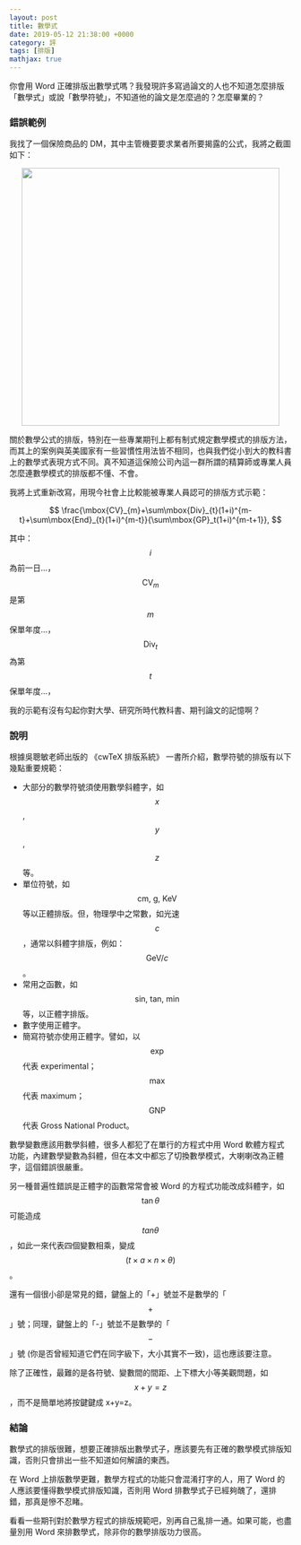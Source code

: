 ```yaml
---
layout: post
title: 數學式
date: 2019-05-12 21:38:00 +0000
category: 評
tags: [排版]
mathjax: true
---
```

你會用 Word 正確排版出數學式嗎？我發現許多寫過論文的人也不知道怎麼排版「數學式」或說「數學符號」，不知道他的論文是怎麼過的？怎麼畢業的？


<!--more-->

### 錯誤範例

我找了一個保險商品的 DM，其中主管機要要求業者所要揭露的公式，我將之截圖如下：

<img src="/blog/assets/images/2019/math.jpg" style="display:block;margin:auto;width:460px"/>

關於數學公式的排版，特別在一些專業期刊上都有制式規定數學模式的排版方法，而其上的案例與英美國家有一些習慣性用法皆不相同，也與我們從小到大的教科書上的數學式表現方式不同。真不知道這保險公司內這一群所謂的精算師或專業人員怎麼連數學模式的排版都不懂、不會。

我將上式重新改寫，用現今社會上比較能被專業人員認可的排版方式示範：

$$
\frac{\mbox{CV}_{m}+\sum\mbox{Div}_{t}(1+i)^{m-t}+\sum\mbox{End}_{t}(1+i)^{m-t}}{\sum\mbox{GP}_t(1+i)^{m-t+1}},
$$

其中：<br />
$$i$$ 為前一日...，<br />
$$\mbox{CV}_m$$ 是第 $$m$$ 保單年度...，<br />
$$\mbox{Div}_t$$ 為第 $$t$$ 保單年度...，

我的示範有沒有勾起你對大學、研究所時代教科書、期刊論文的記憶啊？

### 說明
根據吳聰敏老師出版的 《cwTeX 排版系統》 一書所介紹，數學符號的排版有以下幾點重要規範：
- 大部分的數學符號須使用數學斜體字，如 $$x$$, $$y$$, $$z$$ 等。
- 單位符號，如 $$\mbox{cm, g, KeV}$$ 等以正體排版。但，物理學中之常數，如光速 $$c$$，通常以斜體字排版，例如：$$\mbox{GeV}/c$$。
- 常用之函數，如 $$\mbox{sin, tan, min}$$ 等，以正體字排版。
- 數字使用正體字。
- 簡寫符號亦使用正體字。譬如，以 $$\mbox{exp}$$ 代表 experimental；$$\mbox{max}$$ 代表 maximum；$$\mbox{GNP}$$ 代表 Gross National Product。

數學變數應該用數學斜體，很多人都犯了在單行的方程式中用 Word 軟體方程式功能，內建數學變數為斜體，但在本文中都忘了切換數學模式，大喇喇改為正體字，這個錯誤很嚴重。

另一種普遍性錯誤是正體字的函數常常會被 Word 的方程式功能改成斜體字，如 $$\tan\theta$$ 可能造成 $$tan\theta$$，如此一來代表四個變數相乘，變成 $$(t\times a\times n\times\theta)$$。

還有一個很小卻是常見的錯，鍵盤上的「+」號並不是數學的「$$+$$」號；同理，鍵盤上的「-」號並不是數學的「$$-$$」號 (你是否曾經知道它們在同字級下，大小其實不一致)，這也應該要注意。

除了正確性，最難的是各符號、變數間的間距、上下標大小等美觀問題，如 $$x+y=z$$，而不是簡單地將按鍵鍵成 x+y=z。

### 結論
數學式的排版很難，想要正確排版出數學式子，應該要先有正確的數學模式排版知識，否則只會排出一些不知道如何解讀的東西。

在 Word 上排版數學更難，數學方程式的功能只會混淆打字的人，用了 Word 的人應該要懂得數學模式排版知識，否則用 Word 排數學式子已經夠醜了，還排錯，那真是慘不忍睹。

看看一些期刊對於數學方程式的排版規範吧，別再自己亂排一通。如果可能，也盡量別用 Word 來排數學式，除非你的數學排版功力很高。


